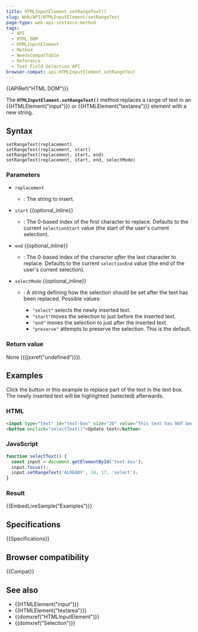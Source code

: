 ```yaml
---
title: HTMLInputElement.setRangeText()
slug: Web/API/HTMLInputElement/setRangeText
page-type: web-api-instance-method
tags:
  - API
  - HTML DOM
  - HTMLInputElement
  - Method
  - NeedsCompatTable
  - Reference
  - Text Field Selection API
browser-compat: api.HTMLInputElement.setRangeText
---
```


{{APIRef("HTML DOM")}}

The **`HTMLInputElement.setRangeText()`** method replaces a
range of text in an {{HTMLElement("input")}} or {{HTMLElement("textarea")}} element with
a new string.

## Syntax

```js-nolint
setRangeText(replacement)
setRangeText(replacement, start)
setRangeText(replacement, start, end)
setRangeText(replacement, start, end, selectMode)
```

### Parameters

- `replacement`
  - : The string to insert.
- `start` {{optional_inline}}
  - : The 0-based index of the first character to replace. Defaults to the current
    `selectionStart` value (the start of the user's current selection).
- `end` {{optional_inline}}
  - : The 0-based index of the character _after_ the last character to replace.
    Defaults to the current `selectionEnd` value (the end of the user's current
    selection).
- `selectMode` {{optional_inline}}

  - : A string defining how the selection should be set after the text has been replaced.
    Possible values:

    - `"select"` selects the newly inserted text.
    - `"start"`moves the selection to just before the inserted text.
    - `"end"` moves the selection to just after the inserted text.
    - `"preserve"` attempts to preserve the selection. This is the default.

### Return value

None ({{jsxref("undefined")}}).

## Examples

Click the button in this example to replace part of the text in the text box. The newly
inserted text will be highlighted (selected) afterwards.

### HTML

```html
<input type="text" id="text-box" size="30" value="This text has NOT been updated.">
<button onclick="selectText()">Update text</button>
```

### JavaScript

```js
function selectText() {
  const input = document.getElementById('text-box');
  input.focus();
  input.setRangeText('ALREADY', 14, 17, 'select');
}
```

### Result

{{EmbedLiveSample("Examples")}}

## Specifications

{{Specifications}}

## Browser compatibility

{{Compat}}

## See also

- {{HTMLElement("input")}}
- {{HTMLElement("textarea")}}
- {{domxref("HTMLInputElement")}}
- {{domxref("Selection")}}
